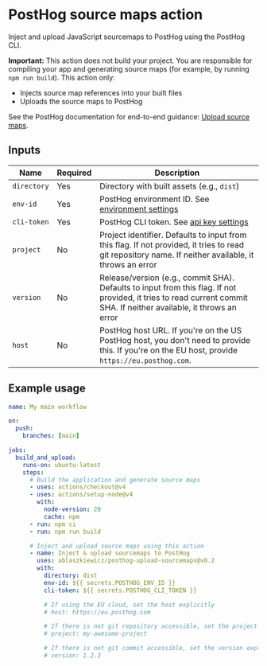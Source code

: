 # PostHog source maps action

Inject and upload JavaScript sourcemaps to PostHog using the PostHog CLI.

**Important:** This action does not build your project. You are responsible for compiling your app and generating source maps (for example, by running `npm run build`). This action only:

- Injects source map references into your built files
- Uploads the source maps to PostHog

See the PostHog documentation for end-to-end guidance: [Upload source maps](https://posthog.com/docs/error-tracking/upload-source-maps).

## Inputs

| **Name**    | **Required** | **Description**                                                                                                                                                      |
| ----------- | ------------ | -------------------------------------------------------------------------------------------------------------------------------------------------------------------- |
| `directory` | Yes          | Directory with built assets (e.g., `dist`)                                                                                                                           |
| `env-id`    | Yes          | PostHog environment ID. See [environment settings](https://app.posthog.com/settings/environment#variables)                                                           |
| `cli-token` | Yes          | PostHog CLI token. See [api key settings](https://app.posthog.com/settings/user-api-keys#variables)                                                                  |
| `project`   | No           | Project identifier. Defaults to input from this flag. If not provided, it tries to read git repository name. If neither available, it throws an error                |
| `version`   | No           | Release/version (e.g., commit SHA). Defaults to input from this flag. If not provided, it tries to read current commit SHA. If neither available, it throws an error |
| `host`      | No           | PostHog host URL. If you're on the US PostHog host, you don't need to provide this. If you're on the EU host, provide `https://eu.posthog.com`.                      |

## Example usage

```yaml
name: My main workflow

on:
  push:
    branches: [main]

jobs:
  build_and_upload:
    runs-on: ubuntu-latest
    steps:
      # Build the application and generate source maps
      - uses: actions/checkout@v4
      - uses: actions/setup-node@v4
        with:
          node-version: 20
          cache: npm
      - run: npm ci
      - run: npm run build

      # Inject and upload source maps using this action
      - name: Inject & upload sourcemaps to PostHog
        uses: ablaszkiewicz/posthog-upload-sourcemaps@v0.2
        with:
          directory: dist
          env-id: ${{ secrets.POSTHOG_ENV_ID }}
          cli-token: ${{ secrets.POSTHOG_CLI_TOKEN }}

          # If using the EU cloud, set the host explicitly
          # host: https://eu.posthog.com

          # If there is not git repository accessible, set the project explicitly
          # project: my-awesome-project

          # If there is not git commit accessible, set the version explicitly
          # version: 1.2.3
```
